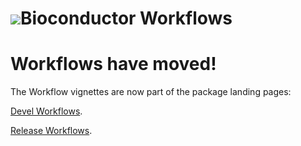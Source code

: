 # ![](/images/icons/help.gif)Bioconductor Workflows

<h1>Workflows have moved!</h1>

  <p>The Workflow vignettes are now part of the package landing pages:</p>
  <p> <a href="https://bioconductor.org/packages/devel/BiocViews.html#___Workflow">Devel Workflows</a>.</p>
  <p> <a href="https://bioconductor.org/packages/release/BiocViews.html#___Workflow">Release Workflows</a>.</p>
